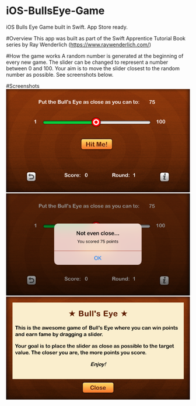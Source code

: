 # iOS-BullsEye-Game
iOS Bulls Eye Game built in Swift. App Store ready.

#Overview
This app was built as part of the Swift Apprentice Tutorial Book series by Ray Wenderlich (https://www.raywenderlich.com/)

#How the game works
A random number is generated at the beginning of every new game. The slider can be changed to represent a number between 0 and 100. Your aim is to move the slider closest to the random number as possible. See screenshots below.

#Screenshots
![alt screenshot1](Screenshots/ScreenShot1.png)
![alt screenshot2](Screenshots/ScreenShot2.png)
![alt screenshot3](Screenshots/ScreenShot3.png)
